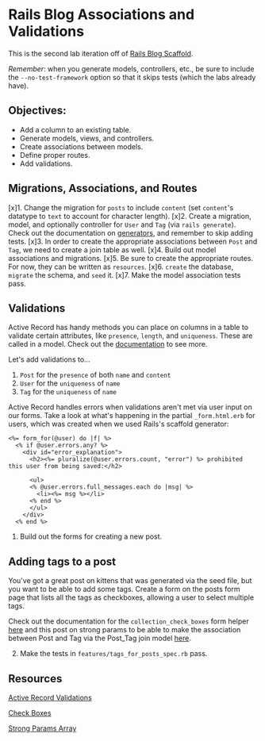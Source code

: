 # Rails Blog Associations and Validations

This is the second lab iteration off of [Rails Blog Scaffold](https://github.com/learn-co-curriculum/rails-blog-scaffold/tree/master).

*Remember*: when you generate models, controllers, etc., be sure to include the `--no-test-framework` option so that it skips tests (which the labs already have).

## Objectives:
- Add a column to an existing table.
- Generate models, views, and controllers.
- Create associations between models.
- Define proper routes.
- Add validations.
 
## Migrations, Associations, and Routes

[x]1. Change the migration for `posts` to include `content` (set `content`'s datatype to `text` to account for character length).
[x]2. Create a migration, model, and optionally controller for `User` and `Tag` (via `rails generate`). Check out the documentation on [generators](http://api.rubyonrails.org/classes/Rails/Generators.html), and remember to skip adding tests.
[x]3. In order to create the appropriate associations between `Post` and `Tag`, we need to create a join table as well.
[x]4. Build out model associations and migrations.
[x]5. Be sure to create the appropriate routes. For now, they can be written as `resources`.
[x]6. `create` the database, `migrate` the schema, and `seed` it.
[x]7. Make the model association tests pass.

## Validations

Active Record has handy methods you can place on columns in a table to validate certain attributes, like `presence`, `length`, and `uniqueness`. These are called in a model. Check out the [documentation](http://guides.rubyonrails.org/active_record_validations.html) to see more.

Let's add validations to...

1. `Post` for the `presence` of both `name` and `content`
2. `User` for the `uniqueness` of `name`
3. `Tag` for the `uniqueness` of `name`

Active Record handles errors when validations aren't met via user input on our forms. Take a look at what's happening in the partial `_form.html.erb` for users, which was created when we used Rails's scaffold generator:

```erb
<%= form_for(@user) do |f| %>
  <% if @user.errors.any? %>
    <div id="error_explanation">
      <h2><%= pluralize(@user.errors.count, "error") %> prohibited this user from being saved:</h2>

      <ul>
      <% @user.errors.full_messages.each do |msg| %>
        <li><%= msg %></li>
      <% end %>
      </ul>
    </div>
  <% end %>
```

1. Build out the forms for creating a new post.

## Adding tags to a post
  
  You've got a great post on kittens that was generated via the seed file, but you want to be able to add some tags. Create a form on the posts form page that lists all the tags as checkboxes, allowing a user to select multiple tags.
  
  Check out the documentation for the `collection_check_boxes` form helper [here](http://edgeapi.rubyonrails.org/classes/ActionView/Helpers/FormBuilder.html#method-i-collection_check_boxes) and this post on strong params to be able to make the association between Post and Tag via the Post_Tag join model [here](http://stackoverflow.com/questions/16549382/how-to-permit-an-array-with-strong-parameters).

2. Make the tests in `features/tags_for_posts_spec.rb` pass.

## Resources

[Active Record Validations](http://guides.rubyonrails.org/active_record_validations.html)

[Check Boxes](http://edgeapi.rubyonrails.org/classes/ActionView/Helpers/FormBuilder.html#method-i-collection_check_boxes)

[Strong Params Array](http://stackoverflow.com/questions/16549382/how-to-permit-an-array-with-strong-parameters)
